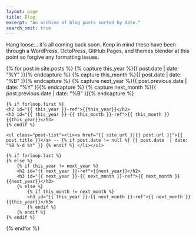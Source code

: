 ```yaml
---
layout: page
title: Blog
excerpt: "An archive of blog posts sorted by date."
search_omit: true
---
```


Hang loose... it's all coming back soon. Keep in mind these have been through a WordPress, OctoPress, GitHub Pages, and themes blender at this point so forgive any formatting issues.

{% for post in site.posts  %}
    {% capture this_year %}{{ post.date | date: "%Y" }}{% endcapture %}
    {% capture this_month %}{{ post.date | date: "%B" }}{% endcapture %}
    {% capture next_year %}{{ post.previous.date | date: "%Y" }}{% endcapture %}
    {% capture next_month %}{{ post.previous.date | date: "%B" }}{% endcapture %}

    {% if forloop.first %}
    <h2 id="{{ this_year }}-ref">{{this_year}}</h2>
    <h3 id="{{ this_year }}-{{ this_month }}-ref">{{ this_month }} {{this_year}}</h3>
    {% endif %}

    <ul class="post-list"><li><a href="{{ site.url }}{{ post.url }}">{{ post.title }}</a> -- {% if post.date != null %} {{ post.date  | date: "%B %-d %Y" }} {% endif %} </li></ul>

    {% if forloop.last %}
    {% else %}
        {% if this_year != next_year %}
        <h2 id="{{ next_year }}-ref">{{next_year}}</h2>
        <h3 id="{{ next_year }}-{{ next_month }}-ref">{{ next_month }} {{next_year}}</h3>
        {% else %}    
            {% if this_month != next_month %}
            <h3 id="{{ this_year }}-{{ next_month }}-ref">{{ next_month }} {{this_year}}</h3>
            {% endif %}
        {% endif %}
    {% endif %}
{% endfor %}
